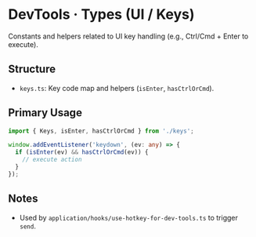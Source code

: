 # DevTools · Types (UI / Keys)

Constants and helpers related to UI key handling (e.g., Ctrl/Cmd + Enter to execute).

## Structure

- `keys.ts`: Key code map and helpers (`isEnter`, `hasCtrlOrCmd`).

## Primary Usage

```ts
import { Keys, isEnter, hasCtrlOrCmd } from './keys';

window.addEventListener('keydown', (ev: any) => {
  if (isEnter(ev) && hasCtrlOrCmd(ev)) {
    // execute action
  }
});
```

## Notes

- Used by `application/hooks/use-hotkey-for-dev-tools.ts` to trigger `send`.

